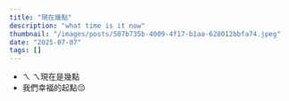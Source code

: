```yaml
---
title: "現在幾點"
description: "what time is it now"
thumbnail: "/images/posts/507b735b-4009-4f17-b1aa-628012bbfa74.jpeg"
date: "2025-07-07"
tags: []
---
```

- ㄟ ㄟ現在是幾點
- 我們幸福的起點😔

